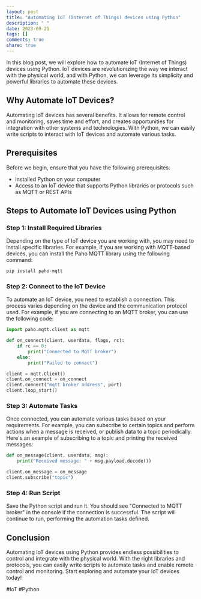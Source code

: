 ```yaml
---
layout: post
title: "Automating IoT (Internet of Things) devices using Python"
description: " "
date: 2023-09-21
tags: []
comments: true
share: true
---
```


In this blog post, we will explore how to automate IoT (Internet of Things) devices using Python. IoT devices are revolutionizing the way we interact with the physical world, and with Python, we can leverage its simplicity and powerful libraries to automate these devices.

## Why Automate IoT Devices?

Automating IoT devices has several benefits. It allows for remote control and monitoring, saves time and effort, and creates opportunities for integration with other systems and technologies. With Python, we can easily write scripts to interact with IoT devices and automate various tasks.

## Prerequisites

Before we begin, ensure that you have the following prerequisites:
* Installed Python on your computer
* Access to an IoT device that supports Python libraries or protocols such as MQTT or REST APIs

## Steps to Automate IoT Devices using Python

### Step 1: Install Required Libraries

Depending on the type of IoT device you are working with, you may need to install specific libraries. For example, if you are working with MQTT-based devices, you can install the Paho MQTT library using the following command:

```python
pip install paho-mqtt
```

### Step 2: Connect to the IoT Device

To automate an IoT device, you need to establish a connection. This process varies depending on the device and the communication protocol used. For example, if you are connecting to an MQTT broker, you can use the following code:

```python
import paho.mqtt.client as mqtt

def on_connect(client, userdata, flags, rc):
    if rc == 0:
        print("Connected to MQTT broker")
    else:
        print("Failed to connect")

client = mqtt.Client()
client.on_connect = on_connect
client.connect("mqtt broker address", port)
client.loop_start()
```

### Step 3: Automate Tasks

Once connected, you can automate various tasks based on your requirements. For example, you can subscribe to certain topics and perform actions when a message is received, or publish data to a topic periodically. Here's an example of subscribing to a topic and printing the received messages:

```python
def on_message(client, userdata, msg):
    print("Received message: " + msg.payload.decode())

client.on_message = on_message
client.subscribe("topic")
```

### Step 4: Run Script

Save the Python script and run it. You should see "Connected to MQTT broker" in the console if the connection is successful. The script will continue to run, performing the automation tasks defined.

## Conclusion

Automating IoT devices using Python provides endless possibilities to control and integrate with the physical world. With the right libraries and protocols, you can easily write scripts to automate tasks and enable remote control and monitoring. Start exploring and automate your IoT devices today!

#IoT #Python